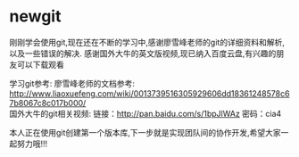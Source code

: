 # newgit

刚刚学会使用git,现在还在不断的学习中,感谢廖雪峰老师的git的详细资料和解析,以及一些错误的解决.
感谢国外大牛的英文版视频,现已纳入百度云盘,有兴趣的朋友可以下载观看

学习git参考:
廖雪峰老师的文档参考: http://www.liaoxuefeng.com/wiki/0013739516305929606dd18361248578c67b8067c8c017b000/
<br/>
国外大牛的git相关视频: 链接：http://pan.baidu.com/s/1bpJlWAz 密码：cia4

本人正在使用git创建第一个版本库,下一步就是实现团队间的协作开发,希望大家一起努力哦!!!

